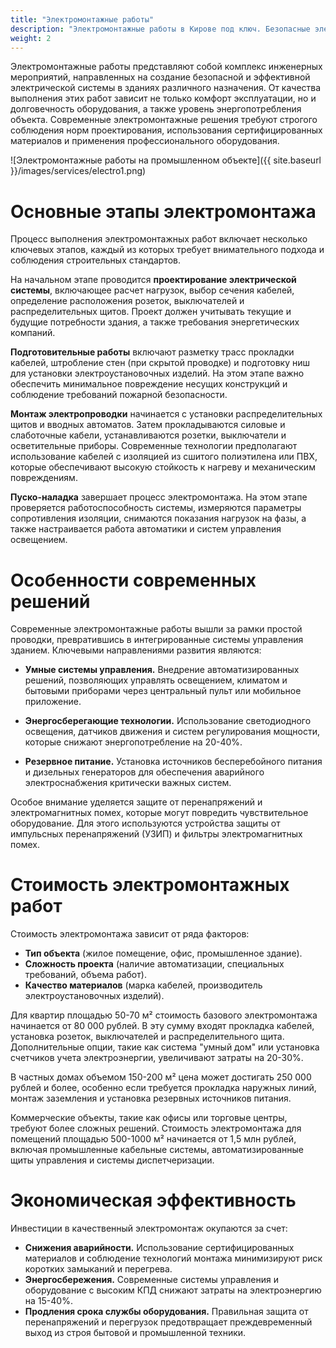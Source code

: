```yaml
---
title: "Электромонтажные работы"
description: "Электромонтажные работы в Кирове под ключ. Безопасные электрические системы, сертифицированные материалы, соблюдение норм ПУЭ."
weight: 2
---
```


Электромонтажные работы представляют собой комплекс инженерных мероприятий, направленных на создание безопасной и эффективной электрической системы в зданиях различного назначения. От качества выполнения этих работ зависит не только комфорт эксплуатации, но и долговечность оборудования, а также уровень энергопотребления объекта. Современные электромонтажные решения требуют строгого соблюдения норм проектирования, использования сертифицированных материалов и применения профессионального оборудования.

![Электромонтажные работы на промышленном объекте]({{ site.baseurl }}/images/services/electro1.png)

# Основные этапы электромонтажа

Процесс выполнения электромонтажных работ включает несколько ключевых этапов, каждый из которых требует внимательного подхода и соблюдения строительных стандартов.

На начальном этапе проводится **проектирование электрической системы**, включающее расчет нагрузок, выбор сечения кабелей, определение расположения розеток, выключателей и распределительных щитов. Проект должен учитывать текущие и будущие потребности здания, а также требования энергетических компаний.

**Подготовительные работы** включают разметку трасс прокладки кабелей, штробление стен (при скрытой проводке) и подготовку ниш для установки электроустановочных изделий. На этом этапе важно обеспечить минимальное повреждение несущих конструкций и соблюдение требований пожарной безопасности.

**Монтаж электропроводки** начинается с установки распределительных щитов и вводных автоматов. Затем прокладываются силовые и слаботочные кабели, устанавливаются розетки, выключатели и осветительные приборы. Современные технологии предполагают использование кабелей с изоляцией из сшитого полиэтилена или ПВХ, которые обеспечивают высокую стойкость к нагреву и механическим повреждениям.

**Пуско-наладка** завершает процесс электромонтажа. На этом этапе проверяется работоспособность системы, измеряются параметры сопротивления изоляции, снимаются показания нагрузок на фазы, а также настраивается работа автоматики и систем управления освещением.

# Особенности современных решений

Современные электромонтажные работы вышли за рамки простой проводки, превратившись в интегрированные системы управления зданием. Ключевыми направлениями развития являются:

- **Умные системы управления.** Внедрение автоматизированных решений, позволяющих управлять освещением, климатом и бытовыми приборами через центральный пульт или мобильное приложение.

- **Энергосберегающие технологии.** Использование светодиодного освещения, датчиков движения и систем регулирования мощности, которые снижают энергопотребление на 20-40%.

- **Резервное питание.** Установка источников бесперебойного питания и дизельных генераторов для обеспечения аварийного электроснабжения критически важных систем.

Особое внимание уделяется защите от перенапряжений и электромагнитных помех, которые могут повредить чувствительное оборудование. Для этого используются устройства защиты от импульсных перенапряжений (УЗИП) и фильтры электромагнитных помех.

# Стоимость электромонтажных работ 

Стоимость электромонтажа зависит от ряда факторов:
- **Тип объекта** (жилое помещение, офис, промышленное здание).
- **Сложность проекта** (наличие автоматизации, специальных требований, объема работ).
- **Качество материалов** (марка кабелей, производитель электроустановочных изделий).

Для квартир площадью 50-70 м² стоимость базового электромонтажа начинается от 80 000 рублей. В эту сумму входят прокладка кабелей, установка розеток, выключателей и распределительного щита. Дополнительные опции, такие как система "умный дом" или установка счетчиков учета электроэнергии, увеличивают затраты на 20-30%.

В частных домах объемом 150-200 м² цена может достигать 250 000 рублей и более, особенно если требуется прокладка наружных линий, монтаж заземления и установка резервных источников питания.

Коммерческие объекты, такие как офисы или торговые центры, требуют более сложных решений. Стоимость электромонтажа для помещений площадью 500-1000 м² начинается от 1,5 млн рублей, включая промышленные кабельные системы, автоматизированные щиты управления и системы диспетчеризации.

# Экономическая эффективность

Инвестиции в качественный электромонтаж окупаются за счет:
- **Снижения аварийности.** Использование сертифицированных материалов и соблюдение технологий монтажа минимизируют риск коротких замыканий и перегрева.
- **Энергосбережения.** Современные системы управления и оборудование с высоким КПД снижают затраты на электроэнергию на 15-40%.
- **Продления срока службы оборудования.** Правильная защита от перенапряжений и перегрузок предотвращает преждевременный выход из строя бытовой и промышленной техники.
